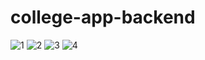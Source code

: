 # college-app-backend
![1](https://github.com/prabhavgarg/college-app-backend/assets/21111506/20ccfe2d-39c8-44ea-8567-e10f9c52126d)
![2](https://github.com/prabhavgarg/college-app-backend/assets/21111506/268774e2-6390-4cee-b4c9-9365486268fc)
![3](https://github.com/prabhavgarg/college-app-backend/assets/21111506/35805e5f-cffa-4101-994f-2d86fc1bb411)
![4](https://github.com/prabhavgarg/college-app-backend/assets/21111506/a83c3b17-2a12-48bc-b736-476c63252455)

